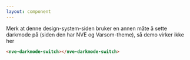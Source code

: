 ```yaml
---
layout: component
---
```


<nve-message-card label="Virker ikke på denne siden"  variant="warning">
Merk at denne design-system-siden bruker en annen måte å sette darkmode på (siden den har NVE og Varsom-theme), så demo virker ikke her
</nve-message-card>
<CodeExamplePreview>

```html
<nve-darkmode-switch></nve-darkmode-switch>
```

</CodeExamplePreview>
